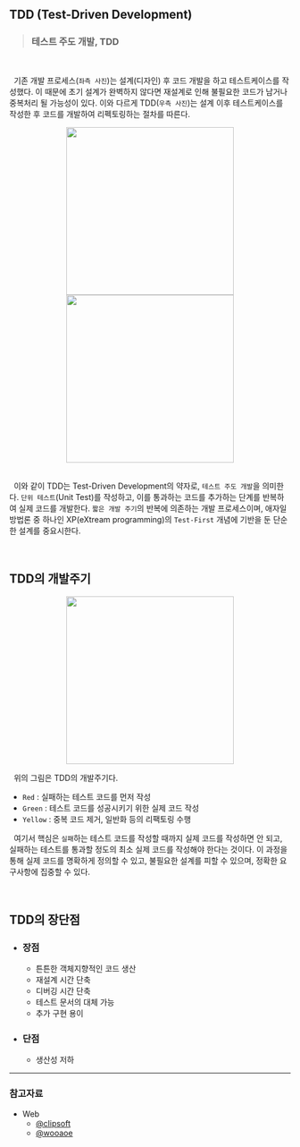 ## TDD (Test-Driven Development)

> ### 테스트 주도 개발, TDD

</br>

&nbsp; 기존 개발 프로세스(`좌측 사진`)는 설계(디자인) 후 코드 개발을 하고 테스트케이스를 작성했다. 이 때문에 초기 설계가 완벽하지 않다면 재설계로 인해 불필요한 코드가 남거나 중복처리 될 가능성이 있다. 이와 다르게 TDD(`우측 사진`)는 설계 이후 테스트케이스를 작성한 후 코드를 개발하여 리펙토링하는 절차를 따른다.

<div class="separator" style="clear: both;" align=center>
  <img src='../../resources/swEngineering/tdd1.png' width=300>
  <img src='../../resources/swEngineering/tdd2.png' width=300>
</div>

<br>

&nbsp; 이와 같이 TDD는 Test-Driven Development의 약자로, `테스트 주도 개발`을 의미한다. `단위 테스트`(Unit Test)를 작성하고, 이를 통과하는 코드를 추가하는 단계를 반복하여 실제 코드를 개발한다. `짧은 개발 주기`의 반복에 의존하는 개발 프로세스이며, 애자일 방법론 중 하나인 XP(eXtream programming)의 `Test-First` 개념에 기반을 둔 단순한 설계를 중요시한다.

<br>

## TDD의 개발주기

<p align=center>
    <img src='../../resources/swEngineering/tdd3.png' width=300>
</p>

&nbsp; 위의 그림은 TDD의 개발주기다.

- `Red` : 실패하는 테스트 코드를 먼저 작성
- `Green` : 테스트 코드를 성공시키기 위한 실제 코드 작성
- `Yellow` : 중복 코드 제거, 일반화 등의 리팩토링 수행

&nbsp; 여기서 핵심은 `실패`하는 테스트 코드를 작성할 때까지 실제 코드를 작성하면 안 되고, 실패하는 테스트를 통과할 정도의 최소 실제 코드를 작성해야 한다는 것이다. 이 과정을 통해 실제 코드를 명확하게 정의할 수 있고, 불필요한 설계를 피할 수 있으며, 정확한 요구사항에 집중할 수 있다.

<br>

## TDD의 장단점

- ### 장점

  - 튼튼한 객체지향적인 코드 생산
  - 재설계 시간 단축
  - 디버깅 시간 단축
  - 테스트 문서의 대체 가능
  - 추가 구현 용이

- ### 단점
  - 생산성 저하

---

### **참고자료**

- Web
  - [@clipsoft](http://clipsoft.co.kr/wp/blog/tddtest-driven-development-방법론/)
  - [@wooaoe](https://wooaoe.tistory.com/33)
